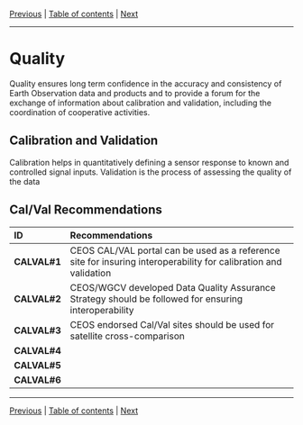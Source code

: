 [Previous](Interface.md) | [Table of contents](README.md) | [Next](Policy.md)
***
# **Quality**

Quality ensures long term  confidence in the accuracy and consistency of Earth Observation data and products and to provide a forum for the exchange of information about calibration and validation, including the coordination of cooperative activities. 

## Calibration and Validation 

Calibration helps in quantitatively defining a sensor response to known and controlled signal inputs. Validation is the process of assessing the quality of the data
## Cal/Val Recommendations
| **ID** | **Recommendations** |
| :---- | :---- |
| **CALVAL\#1** | CEOS CAL/VAL portal can be used as a reference site for insuring interoperability for calibration and validation |
| **CALVAL\#2** | CEOS/WGCV developed Data Quality Assurance Strategy should be followed for ensuring interoperability |
| **CALVAL\#3** | CEOS endorsed Cal/Val sites should be used for satellite cross-comparison |
| **CALVAL\#4** |  |
| **CALVAL\#5** |  |
| **CALVAL\#6** |  |



***
[Previous](Interface.md) | [Table of contents](README.md) | [Next](Policy.md)
